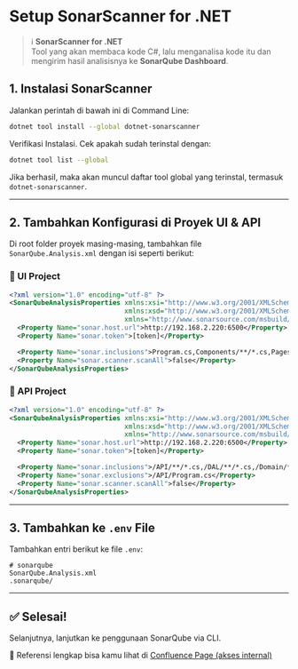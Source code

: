 # Setup SonarScanner for .NET

> ℹ️ **SonarScanner for .NET** <br> Tool yang akan membaca kode C#, lalu menganalisa kode itu dan mengirim hasil analisisnya ke **SonarQube Dashboard**.

## 1. Instalasi SonarScanner

Jalankan perintah di bawah ini di Command Line:

```bash
dotnet tool install --global dotnet-sonarscanner
```

Verifikasi Instalasi. Cek apakah sudah terinstal dengan:

```bash
dotnet tool list --global
```

Jika berhasil, maka akan muncul daftar tool global yang terinstal, termasuk `dotnet-sonarscanner`.

---

## 2. Tambahkan Konfigurasi di Proyek UI & API

Di root folder proyek masing-masing, tambahkan file `SonarQube.Analysis.xml` dengan isi seperti berikut:

### 📁 UI Project

```xml
<?xml version="1.0" encoding="utf-8" ?>
<SonarQubeAnalysisProperties xmlns:xsi="http://www.w3.org/2001/XMLSchema-instance"
                             xmlns:xsd="http://www.w3.org/2001/XMLSchema"
                             xmlns="http://www.sonarsource.com/msbuild/integration/2015/1">
  <Property Name="sonar.host.url">http://192.168.2.220:6500</Property>
  <Property Name="sonar.token">[token]</Property>

  <Property Name="sonar.inclusions">Program.cs,Components/**/*.cs,Pages/**/*.cs</Property>
  <Property Name="sonar.scanner.scanAll">false</Property>
</SonarQubeAnalysisProperties>
```

### 📁 API Project

```xml
<?xml version="1.0" encoding="utf-8" ?>
<SonarQubeAnalysisProperties xmlns:xsi="http://www.w3.org/2001/XMLSchema-instance"
                             xmlns:xsd="http://www.w3.org/2001/XMLSchema"
                             xmlns="http://www.sonarsource.com/msbuild/integration/2015/1">
  <Property Name="sonar.host.url">http://192.168.2.220:6500</Property>
  <Property Name="sonar.token">[token]</Property>

  <Property Name="sonar.inclusions">/API/**/*.cs,/DAL/**/*.cs,/Domain/**/*.cs,/Service/**/*.cs</Property>
  <Property Name="sonar.exclusions">/API/Program.cs</Property>
  <Property Name="sonar.scanner.scanAll">false</Property>
</SonarQubeAnalysisProperties>
```

---

## 3. Tambahkan ke `.env` File

Tambahkan entri berikut ke file `.env`:

```env
# sonarqube
SonarQube.Analysis.xml
.sonarqube/
```

---

## ✅ Selesai!

Selanjutnya, lanjutkan ke penggunaan SonarQube via CLI.

📄 Referensi lengkap bisa kamu lihat di [Confluence Page (akses internal)](https://judahjmdasuki.atlassian.net/wiki/spaces/~632d2861409249995ee848ee/pages/2392096)
